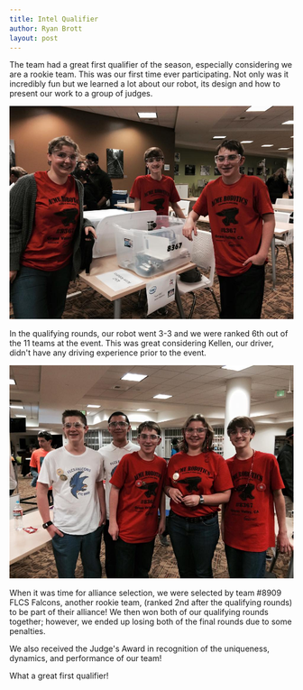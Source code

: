 ```yaml
---
title: Intel Qualifier
author: Ryan Brott
layout: post
---
```

The team had a great first qualifier of the season, especially considering we are a rookie team. This was our first time ever participating. Not only was it incredibly fun but we learned a lot about our robot, its design and how to present our work to a group of judges.  

![The team at the Intel Qualifier](/assets/team3.jpg)

In the qualifying rounds, our robot went 3-3 and we were ranked 6th out of the 11 teams at the event. This was great considering Kellen, our driver, didn't have any driving experience prior to the event.

![Alliance partners, Team #8909 FLCS Falcons](/assets/flcsfalcons.jpg)

When it was time for alliance selection, we were selected by team #8909 FLCS Falcons, another rookie team, (ranked 2nd after the qualifying rounds) to be part of their alliance! We then won both of our qualifying rounds together; however, we ended up losing both of the final rounds due to some penalties.

We also received the Judge's Award in recognition of the uniqueness, dynamics, and performance of our team!

What a great first qualifier!
